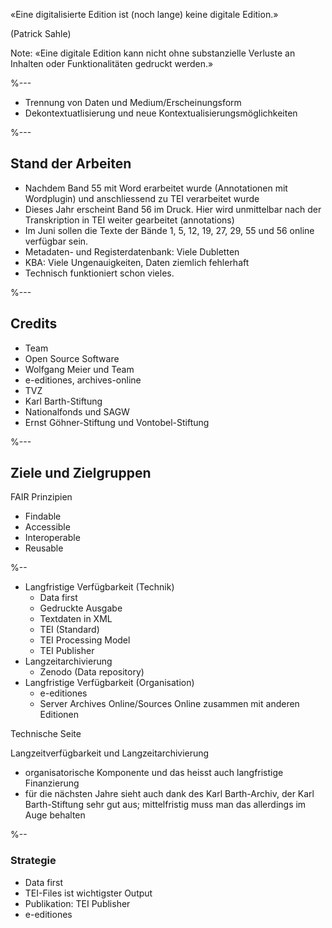 «Eine digitalisierte Edition ist (noch lange) keine digitale Edition.» 

(Patrick Sahle)

Note: 
«Eine digitale Edition kann nicht ohne substanzielle Verluste an Inhalten oder Funktionalitäten gedruckt werden.»

%---

- Trennung von Daten und Medium/Erscheinungsform
- Dekontextuatlisierung und neue Kontextualisierungsmöglichkeiten


%---
## Stand der Arbeiten
- Nachdem Band 55 mit Word erarbeitet wurde (Annotationen mit Wordplugin) und anschliessend zu TEI verarbeitet wurde
- Dieses Jahr erscheint Band 56 im Druck. Hier wird unmittelbar nach der Transkription in TEI weiter gearbeitet (annotations)
- Im Juni sollen die Texte der Bände 1, 5, 12, 19, 27, 29, 55 und 56 online verfügbar sein.
- Metadaten- und Registerdatenbank: Viele Dubletten 
- KBA: Viele Ungenauigkeiten, Daten ziemlich fehlerhaft
- Technisch funktioniert schon vieles.


%---
## Credits
- Team
- Open Source Software
- Wolfgang Meier und Team
- e-editiones, archives-online
- TVZ
- Karl Barth-Stiftung
- Nationalfonds und SAGW
- Ernst Göhner-Stiftung und Vontobel-Stiftung

%---
## Ziele und Zielgruppen

FAIR Prinzipien

- Findable
- Accessible
- Interoperable
- Reusable



%--

- Langfristige Verfügbarkeit (Technik)
  - Data first
  - Gedruckte Ausgabe
  - Textdaten in XML
  - TEI (Standard)
  - TEI Processing Model
  - TEI Publisher
- Langzeitarchivierung
  - Zenodo (Data repository)
- Langfristige Verfügbarkeit (Organisation)
  - e-editiones
  - Server Archives Online/Sources Online zusammen mit anderen Editionen

Technische Seite 

Langzeitverfügbarkeit und Langzeitarchivierung 
- organisatorische Komponente und das heisst auch langfristige Finanzierung
- für die nächsten Jahre sieht auch dank des Karl Barth-Archiv, der Karl Barth-Stiftung sehr gut aus; mittelfristig muss man das allerdings im Auge behalten
  
%--
### Strategie

- Data first
- TEI-Files ist wichtigster Output
- Publikation: TEI Publisher 
- e-editiones 
